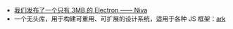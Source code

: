 - [我们发布了一个只有 3MB 的 Electron —— Niva](https://zhuanlan.zhihu.com/p/629629431)
- 一个无头库，用于构建可重用、可扩展的设计系统，适用于各种 JS 框架：[ark](https://github.com/chakra-ui/ark)